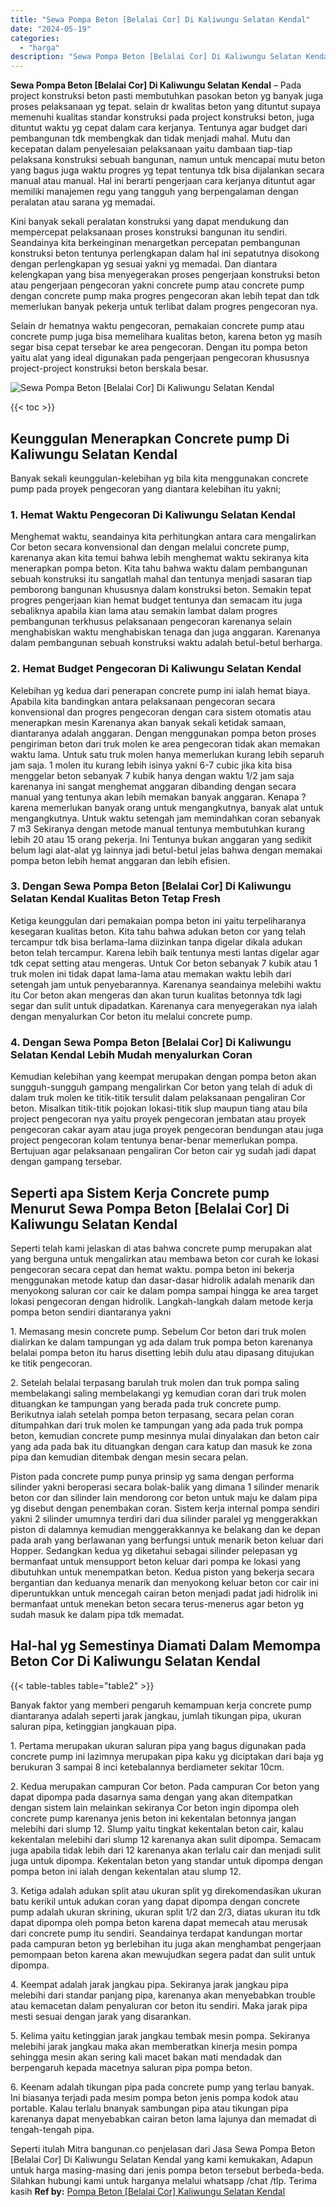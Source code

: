 ```yaml
---
title: "Sewa Pompa Beton [Belalai Cor] Di Kaliwungu Selatan Kendal"
date: "2024-05-19"
categories: 
  - "harga"
description: "Sewa Pompa Beton [Belalai Cor] Di Kaliwungu Selatan Kendal. Seperti itulah Mitra bangunan.co penjelasan dari Jasa Sewa Pompa Beton [Belalai Cor] Di Kaliwun..."
---
```


**Sewa Pompa Beton \[Belalai Cor\] Di Kaliwungu Selatan Kendal** – Pada project konstruksi beton pasti membutuhkan pasokan beton yg banyak juga proses pelaksanaan yg tepat. selain dr kwalitas beton yang dituntut supaya memenuhi kualitas standar konstruksi pada project konstruksi beton, juga dituntut waktu yg cepat dalam cara kerjanya. Tentunya agar budget dari pembangunan tdk membengkak dan tidak menjadi mahal. Mutu dan kecepatan dalam penyelesaian pelaksanaan yaitu dambaan tiap-tiap pelaksana konstruksi sebuah bangunan, namun untuk mencapai mutu beton yang bagus juga waktu progres yg tepat tentunya tdk bisa dijalankan secara manual atau manual. Hal ini berarti pengerjaan cara kerjanya dituntut agar memiliki manajemen regu yang tangguh yang berpengalaman dengan peralatan atau sarana yg memadai.

Kini banyak sekali peralatan konstruksi yang dapat mendukung dan mempercepat pelaksanaan proses konstruksi bangunan itu sendiri. Seandainya kita berkeinginan menargetkan percepatan pembangunan konstruksi beton tentunya perlengkapan dalam hal ini sepatutnya disokong dengan perlengkapan yg sesuai yakni yg memadai. Dan diantara kelengkapan yang bisa menyegerakan proses pengerjaan konstruksi beton atau pengerjaan pengecoran yakni concrete pump atau concrete pump dengan concrete pump maka progres pengecoran akan lebih tepat dan tdk memerlukan banyak pekerja untuk terlibat dalam progres pengecoran nya.

Selain dr hematnya waktu pengecoran, pemakaian concrete pump atau concrete pump juga bisa memelihara kualitas beton, karena beton yg masih segar bisa cepat tersebar ke area pengecoran. Dengan itu pompa beton yaitu alat yang ideal digunakan pada pengerjaan pengecoran khususnya project-project konstruksi beton berskala besar.

![Sewa Pompa Beton [Belalai Cor] Di Kaliwungu Selatan Kendal](/images/sewa-concrete-pump-19.png)

{{< toc >}}

## Keunggulan Menerapkan Concrete pump Di Kaliwungu Selatan Kendal

Banyak sekali keunggulan-kelebihan yg bila kita menggunakan concrete pump pada proyek pengecoran yang diantara kelebihan itu yakni;

### 1\. Hemat Waktu Pengecoran Di Kaliwungu Selatan Kendal

Menghemat waktu, seandainya kita perhitungkan antara cara mengalirkan Cor beton secara konvensional dan dengan melalui concrete pump, karenanya akan kita temui bahwa lebih menghemat waktu sekiranya kita menerapkan pompa beton. Kita tahu bahwa waktu dalam pembangunan sebuah konstruksi itu sangatlah mahal dan tentunya menjadi sasaran tiap pemborong bangunan khususnya dalam konstruksi beton. Semakin tepat progres pengerjaan kian hemat budget tentunya dan semacam itu juga sebaliknya apabila kian lama atau semakin lambat dalam progres pembangunan terkhusus pelaksanaan pengecoran karenanya selain menghabiskan waktu menghabiskan tenaga dan juga anggaran. Karenanya dalam pembangunan sebuah konstruksi waktu adalah betul-betul berharga.

### 2\. Hemat Budget Pengecoran Di Kaliwungu Selatan Kendal

Kelebihan yg kedua dari penerapan concrete pump ini ialah hemat biaya. Apabila kita bandingkan antara pelaksanaan pengecoran secara konvensional dan progres pengecoran dengan cara sistem otomatis atau menerapkan mesin Karenanya akan banyak sekali ketidak samaan, diantaranya adalah anggaran. Dengan menggunakan pompa beton proses pengiriman beton dari truk molen ke area pengecoran tidak akan memakan waktu lama. Untuk satu truk molen hanya memerlukan kurang lebih separuh jam saja. 1 molen itu kurang lebih isinya yakni 6-7 cubic jika kita bisa menggelar beton sebanyak 7 kubik hanya dengan waktu 1/2 jam saja karenanya ini sangat menghemat anggaran dibanding dengan secara manual yang tentunya akan lebih memakan banyak anggaran. Kenapa ? karena memerlukan banyak orang untuk mengangkutnya, banyak alat untuk mengangkutnya. Untuk waktu setengah jam memindahkan coran sebanyak 7 m3 Sekiranya dengan metode manual tentunya membutuhkan kurang lebih 20 atau 15 orang pekerja. Ini Tentunya bukan anggaran yang sedikit belum lagi alat-alat yg lainnya jadi betul-betul jelas bahwa dengan memakai pompa beton lebih hemat anggaran dan lebih efisien.

### 3\. Dengan Sewa Pompa Beton \[Belalai Cor\] Di Kaliwungu Selatan Kendal Kualitas Beton Tetap Fresh

Ketiga keunggulan dari pemakaian pompa beton ini yaitu terpeliharanya kesegaran kualitas beton. Kita tahu bahwa adukan beton cor yang telah tercampur tdk bisa berlama-lama diizinkan tanpa digelar dikala adukan beton telah tercampur. Karena lebih baik tentunya mesti lantas digelar agar tdk cepat setting atau mengeras. Untuk Cor beton sebanyak 7 kubik atau 1 truk molen ini tidak dapat lama-lama atau memakan waktu lebih dari setengah jam untuk penyebarannya. Karenanya seandainya melebihi waktu itu Cor beton akan mengeras dan akan turun kualitas betonnya tdk lagi segar dan sulit untuk dipadatkan. Karenanya cara menyegerakan nya ialah dengan menyalurkan Cor beton itu melalui concrete pump.

### 4\. Dengan Sewa Pompa Beton \[Belalai Cor\] Di Kaliwungu Selatan Kendal Lebih Mudah menyalurkan Coran

Kemudian kelebihan yang keempat merupakan dengan pompa beton akan sungguh-sungguh gampang mengalirkan Cor beton yang telah di aduk di dalam truk molen ke titik-titik tersulit dalam pelaksanaan pengaliran Cor beton. Misalkan titik-titik pojokan lokasi-titik slup maupun tiang atau bila project pengecoran nya yaitu proyek pengecoran jembatan atau proyek pengecoran cakar ayam atau juga proyek pengecoran bendungan atau juga project pengecoran kolam tentunya benar-benar memerlukan pompa. Bertujuan agar pelaksanaan pengaliran Cor beton cair yg sudah jadi dapat dengan gampang tersebar.

## Seperti apa Sistem Kerja Concrete pump Menurut Sewa Pompa Beton \[Belalai Cor\] Di Kaliwungu Selatan Kendal

Seperti telah kami jelaskan di atas bahwa concrete pump merupakan alat yang berguna untuk mengalirkan atau membawa beton cor curah ke lokasi pengecoran secara cepat dan hemat waktu. pompa beton ini bekerja menggunakan metode katup dan dasar-dasar hidrolik adalah menarik dan menyokong saluran cor cair ke dalam pompa sampai hingga ke area target lokasi pengecoran dengan hidrolik. Langkah-langkah dalam metode kerja pompa beton sendiri diantaranya yakni

1\. Memasang mesin concrete pump. Sebelum Cor beton dari truk molen dialirkan ke dalam tampungan yg ada dalam truk pompa beton karenanya belalai pompa beton itu harus disetting lebih dulu atau dipasang ditujukan ke titik pengecoran.

2\. Setelah belalai terpasang barulah truk molen dan truk pompa saling membelakangi saling membelakangi yg kemudian coran dari truk molen dituangkan ke tampungan yang berada pada truk concrete pump. Berikutnya ialah setelah pompa beton terpasang, secara pelan coran ditumpahkan dari truk molen ke tampungan yang ada pada truk pompa beton, kemudian concrete pump mesinnya mulai dinyalakan dan beton cair yang ada pada bak itu dituangkan dengan cara katup dan masuk ke zona pipa dan kemudian ditembak dengan mesin secara pelan.

Piston pada concrete pump punya prinsip yg sama dengan performa silinder yakni beroperasi secara bolak-balik yang dimana 1 silinder menarik beton cor dan silinder lain mendorong cor beton untuk maju ke dalam pipa yg disebut dengan penembakan coran. Sistem kerja internal pompa sendiri yakni 2 silinder umumnya terdiri dari dua silinder paralel yg menggerakkan piston di dalamnya kemudian menggerakkannya ke belakang dan ke depan pada arah yang berlawanan yang berfungsi untuk menarik beton keluar dari Hopper. Sedangkan kedua yg diketahui sebagai silinder pelepasan yg bermanfaat untuk mensupport beton keluar dari pompa ke lokasi yang dibutuhkan untuk menempatkan beton. Kedua piston yang bekerja secara bergantian dan keduanya menarik dan menyokong keluar beton cor cair ini diperuntukkan untuk mencegah cairan beton menjadi padat jadi hidrolik ini bermanfaat untuk menekan beton secara terus-menerus agar beton yg sudah masuk ke dalam pipa tdk memadat.

## Hal-hal yg Semestinya Diamati Dalam Memompa Beton Cor Di Kaliwungu Selatan Kendal

{{< table-tables table="table2" >}}

Banyak faktor yang memberi pengaruh kemampuan kerja concrete pump diantaranya adalah seperti jarak jangkau, jumlah tikungan pipa, ukuran saluran pipa, ketinggian jangkauan pipa.

1\. Pertama merupakan ukuran saluran pipa yang bagus digunakan pada concrete pump ini lazimnya merupakan pipa kaku yg diciptakan dari baja yg berukuran 3 sampai 8 inci ketebalannya berdiameter sekitar 10cm.

2\. Kedua merupakan campuran Cor beton. Pada campuran Cor beton yang dapat dipompa pada dasarnya sama dengan yang akan ditempatkan dengan sistem lain melainkan sekiranya Cor beton ingin dipompa oleh concrete pump karenanya jenis beton ini kekentalan betonnya jangan melebihi dari slump 12. Slump yaitu tingkat kekentalan beton cair, kalau kekentalan melebihi dari slump 12 karenanya akan sulit dipompa. Semacam juga apabila tidak lebih dari 12 karenanya akan terlalu cair dan menjadi sulit juga untuk dipompa. Kekentalan beton yang standar untuk dipompa dengan pompa beton ini ialah dengan kekentalan atau slump 12.

3\. Ketiga adalah adukan split atau ukuran split yg direkomendasikan ukuran batu kerikil untuk adukan coran yang dapat dipompa dengan concrete pump adalah ukuran skrining, ukuran split 1/2 dan 2/3, diatas ukuran itu tdk dapat dipompa oleh pompa beton karena dapat memecah atau merusak dari concrete pump itu sendiri. Seandainya terdapat kandungan mortar pada campuran beton yg berlebihan itu juga akan menghambat pengerjaan pemompaan beton karena akan mewujudkan segera padat dan sulit untuk dipompa.

4\. Keempat adalah jarak jangkau pipa. Sekiranya jarak jangkau pipa melebihi dari standar panjang pipa, karenanya akan menyebabkan trouble atau kemacetan dalam penyaluran cor beton itu sendiri. Maka jarak pipa mesti sesuai dengan jarak yang disarankan.

5\. Kelima yaitu ketinggian jarak jangkau tembak mesin pompa. Sekiranya melebihi jarak jangkau maka akan memberatkan kinerja mesin pompa sehingga mesin akan sering kali macet bakan mati mendadak dan berpengaruh kepada macetnya saluran pipa pompa beton.

6\. Keenam adalah tikungan pipa pada concrete pump yang terlau banyak. Ini biasanya terjadi pada mesim pompa beton jenis pompa kodok atau portable. Kalau terlalu bnanyak sambungan pipa atau tikungan pipa karenanya dapat menyebabkan cairan beton lama lajunya dan memadat di tengah-tengah pipa.

Seperti itulah Mitra bangunan.co penjelasan dari Jasa Sewa Pompa Beton \[Belalai Cor\] Di Kaliwungu Selatan Kendal yang kami kemukakan, Adapun untuk harga masing-masing dari jenis pompa beton tersebut berbeda-beda. Silahkan hubungi kami untuk harganya melalui whatsapp /chat /tlp. Terima kasih
**Ref by:** [Pompa Beton [Belalai Cor] Kaliwungu Selatan Kendal](https://id.wikipedia.org/wiki/Pompa)
